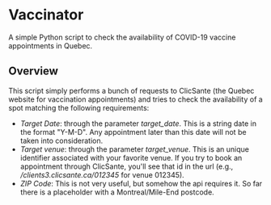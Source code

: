 # Vaccinator
A simple Python script to check the availability of COVID-19 vaccine appointments in Quebec. 


## Overview
This script simply performs a bunch of requests to ClicSante (the Quebec website for vaccination appointments) and tries to check the availability of a spot matching the following requirements:

- _Target Date_: through the parameter *target_date*. This is a string date in the format "Y-M-D". Any appointment later than this date will not be taken into consideration.
- _Target venue_: through the parameter *target_venue*. This is an unique identifier associated with your favorite venue. If you try to book an appointment through ClicSante, you'll see that id in the url (e.g., _/clients3.clicsante.ca/012345_ for venue 012345).
- _ZIP Code_: This is not very useful, but somehow the api requires it. So far there is a placeholder with a Montreal/Mile-End postcode.
